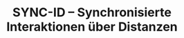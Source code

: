 ---
title: SYNC-ID – Synchronisierte Interaktionen über Distanzen
link: na
status: active
time: 07/2021–12/2024
funding: Free State of Saxony, Ministry of Science
---